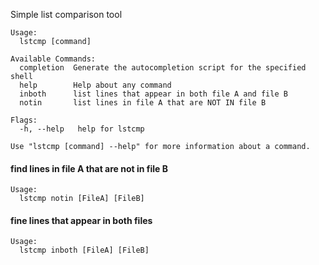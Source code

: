 Simple list comparison tool

```
Usage:
  lstcmp [command]

Available Commands:
  completion  Generate the autocompletion script for the specified shell
  help        Help about any command
  inboth      list lines that appear in both file A and file B
  notin       list lines in file A that are NOT IN file B

Flags:
  -h, --help   help for lstcmp

Use "lstcmp [command] --help" for more information about a command.
```

#### find lines in file A that are not in file B
```
Usage:
  lstcmp notin [FileA] [FileB]
```

#### fine lines that appear in both files
```
Usage:
  lstcmp inboth [FileA] [FileB]
```